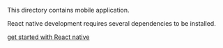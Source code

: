 <p> This directory contains mobile application.</p>
<p> React native development requires several dependencies to be installed.</p>
<a target="_blank" href="https://facebook.github.io/react-native/docs/getting-started.html"> get started with React native</a> 

